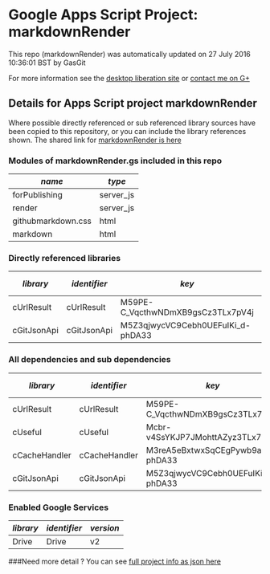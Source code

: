 # Google Apps Script Project: markdownRender
This repo (markdownRender) was automatically updated on 27 July 2016 10:36:01 BST by GasGit

For more information see the [desktop liberation site](http://ramblings.mcpher.com/Home/excelquirks/drivesdk/gettinggithubready "desktop liberation") or [contact me on G+](https://plus.google.com/+BruceMcpherson "Bruce McPherson - GDE")
## Details for Apps Script project markdownRender
Where possible directly referenced or sub referenced library sources have been copied to this repository, or you can include the library references shown. 
The shared link for [markdownRender is here](https://script.google.com/d/1OPaje8bP9LdwuJB1zbnMJR2atIDWB3qdggEziadwZYWhfpIKrkIwssFz/edit?usp=sharing "open in the GAS IDE")

### Modules of markdownRender.gs included in this repo
*name*|*type*
--- | --- 
forPublishing| server_js
render| server_js
githubmarkdown.css| html
markdown| html
### Directly referenced libraries
*library*|*identifier*|*key*|*version*|*dev mode*|*source*|
--- | --- | --- | --- | --- | --- 
cUrlResult| cUrlResult|M59PE-C_VqcthwNDmXB9gsCz3TLx7pV4j|11|no|[here](libraries/cUrlResult "library source")
cGitJsonApi| cGitJsonApi|M5Z3qjwycVC9Cebh0UEFuIKi_d-phDA33|2|no|[here](libraries/cGitJsonApi "library source")
### All dependencies and sub dependencies
*library*|*identifier*|*key*|*version*|*dev mode*|*source*|
--- | --- | --- | --- | --- | --- 
cUrlResult| cUrlResult|M59PE-C_VqcthwNDmXB9gsCz3TLx7pV4j|11|no|[here](libraries/cUrlResult "library source")
cUseful| cUseful|Mcbr-v4SsYKJP7JMohttAZyz3TLx7pV4j|39|no|[here](libraries/cUseful "library source")
cCacheHandler| cCacheHandler|M3reA5eBxtwxSqCEgPywb9ai_d-phDA33|16|no|[here](libraries/cCacheHandler "library source")
cGitJsonApi| cGitJsonApi|M5Z3qjwycVC9Cebh0UEFuIKi_d-phDA33|2|no|[here](libraries/cGitJsonApi "library source")
### Enabled Google Services
*library*|*identifier*|*version*
--- | --- | --- 
Drive| Drive|v2
###Need more detail ?
You can see [full project info as json here](info.json)
